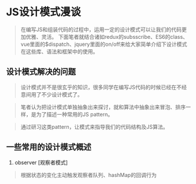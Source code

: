 # JS设计模式漫谈

> 在编写JS和组装代码的过程中，运用一定的设计模式可以让我们的代码更加优雅、灵活。
> 下面笔者就结合诸如redux的subsscribe、ES6的class、vue里面的$dispatch、jquery里面的on/off来给大家简单介绍下设计模式在这些库、语法和框架中的使用。

## 设计模式解决的问题

> 设计模式并不是很玄乎的知识，很多同学在编写JS代码的时候已经在不经意间用了不少设计模式了。

> 笔者认为把设计模式单独抽象出来探讨，就和算法中抽象出来冒泡、排序一样，是为了描述一种常用的JS pattern。

> 通过研习这类pattern，让模式来指导我们的代码结构及JS算法。

## 一些常用的设计模式概述

1. observer [观察者模式]
> 根据状态的变化主动触发观察者队列、hashMap的回调行为
```javascript
	
```